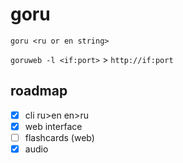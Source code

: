 # goru

`goru <ru or en string>`

`goruweb -l <if:port>` > `http://if:port`

## roadmap

- [x] cli ru>en en>ru
- [x] web interface
- [ ] flashcards (web)
- [x] audio
